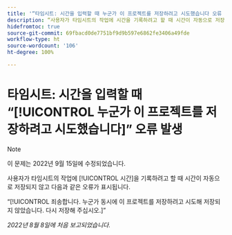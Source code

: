 ```yaml
---
title: '“타임시트: 시간을 입력할 때 누군가 이 프로젝트를 저장하려고 시도했습니다 오류 발생”'
description: “사용자가 타임시트의 작업에 시간을 기록하려고 할 때 시간이 자동으로 저장되지 않고 오류가 표시됩니다.”
hidefromtoc: true
source-git-commit: 69fbacd0de7751bf9d9b597e6862fe3406a49fde
workflow-type: ht
source-wordcount: '106'
ht-degree: 100%

---
```



# 타임시트: 시간을 입력할 때 “[!UICONTROL 누군가 이 프로젝트를 저장하려고 시도했습니다]” 오류 발생

>[!NOTE]
>
>이 문제는 2022년 9월 15일에 수정되었습니다.

사용자가 타임시트의 작업에 [!UICONTROL 시간]을 기록하려고 할 때 시간이 자동으로 저장되지 않고 다음과 같은 오류가 표시됩니다.

“[!UICONTROL 죄송합니다. 누군가 동시에 이 프로젝트를 저장하려고 시도해 저장되지 않았습니다. 다시 저장해 주십시오.]”

_2022년 8월 8일에 처음 보고되었습니다._

